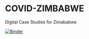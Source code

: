 # COVID-ZIMBABWE
Digital Case Studies for Zimababwe

[![Binder](https://beta.mybinder.org/badge.svg)](https://beta.mybinder.org/v2/gh/admojj/COVID-ZIMBABWE/master)
